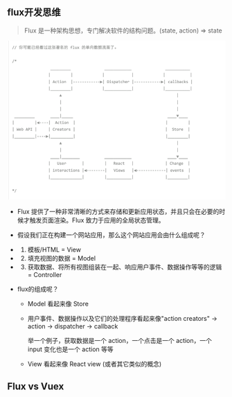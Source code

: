 ## flux开发思维

  > Flux 是一种架构思想，专门解决软件的结构问题。(state, action) => state

![flux流程](./images/flux.png)

* Flux 提供了一种非常清晰的方式来存储和更新应用状态，并且只会在必要的时候才触发页面渲染。Flux 致力于应用的全局状态管理。

*  假设我们正在构建一个网站应用，那么这个网站应用会由什么组成呢？

  - 1) 模板/HTML = View

  - 2) 填充视图的数据 = Model

  - 3) 获取数据、将所有视图组装在一起、响应用户事件、数据操作等等的逻辑 = Controller

* flux的组成呢？

  - Model 看起来像 Store

  - 用户事件、数据操作以及它们的处理程序看起来像"action creators" -> action -> dispatcher -> callback

    举一个例子，获取数据是一个 action，一个点击是一个 action，一个 input 变化也是一个 action 等等

  - View 看起来像 React view (或者其它类似的概念)


## Flux vs Vuex


